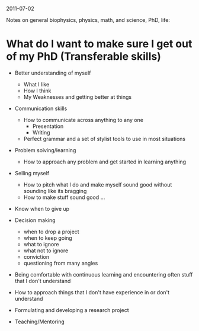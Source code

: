 2011-07-02

Notes on general biophysics, physics, math, and science, PhD, life:

# What do I want to make sure I get out of my PhD (Transferable skills)
* Better understanding of myself
	- What I like
	- How I think
	- My Weaknesses and getting better at things

* Communication skills
	- How to communicate across anything to any one
		- Presentation
		- Writing
	- Perfect grammar and a set of stylist tools to use in most situations

* Problem solving/learning
	- How to approach any problem and get started in learning anything

* Selling myself
	- How to pitch what I do and make myself sound good without sounding like its bragging
	- How to make stuff sound good ...

* Know when to give up

* Decision making
	- when to drop a project 
	- when to keep going
	- what to ignore
	- what not to ignore
	- conviction
	- questioning from many angles

* Being comfortable with continuous learning and encountering often stuff that I don't understand

* How to approach things that I don't have experience in or don't understand

* Formulating and developing a research project

* Teaching/Mentoring